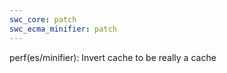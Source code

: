 ```yaml
---
swc_core: patch
swc_ecma_minifier: patch
---
```


perf(es/minifier): Invert cache to be really a cache
